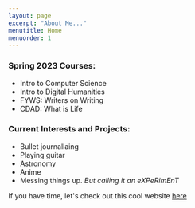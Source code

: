 ```yaml
---
layout: page
excerpt: "About Me..."
menutitle: Home
menuorder: 1
---
```



### Spring 2023 Courses:

- Intro to Computer Science
- Intro to Digital Humanities
- FYWS: Writers on Writing
- CDAD: What is Life


### Current Interests and Projects:

- Bullet journallaing
- Playing guitar
- Astronomy
- Anime
- Messing things up. *But calling it an eXPeRimEnT*

If you have time, let's check out this cool website [here](http://cyclemon.com/index.html)







